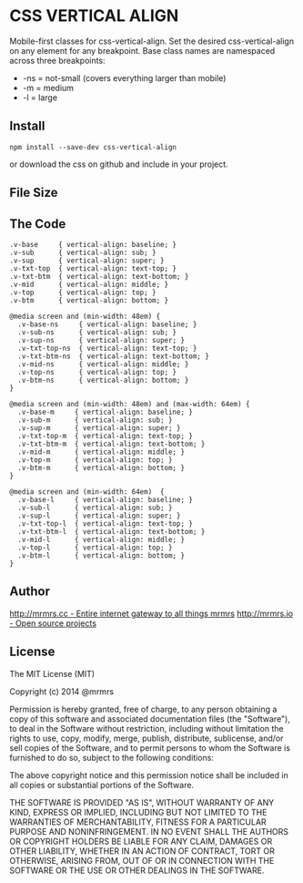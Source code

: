 # CSS VERTICAL ALIGN

  Mobile-first classes for css-vertical-align.
  Set the desired css-vertical-align on any element for any breakpoint.
  Base class names are namespaced across three breakpoints:

*  -ns = not-small (covers everything larger than mobile)
*  -m  = medium
*  -l  = large

## Install
```
npm install --save-dev css-vertical-align
```
or download the css on github and include in your project.

## File Size


## The Code
```
.v-base     { vertical-align: baseline; }
.v-sub      { vertical-align: sub; }
.v-sup      { vertical-align: super; }
.v-txt-top  { vertical-align: text-top; }
.v-txt-btm  { vertical-align: text-bottom; }
.v-mid      { vertical-align: middle; }
.v-top      { vertical-align: top; }
.v-btm      { vertical-align: bottom; }

@media screen and (min-width: 48em) {
  .v-base-ns     { vertical-align: baseline; }
  .v-sub-ns      { vertical-align: sub; }
  .v-sup-ns      { vertical-align: super; }
  .v-txt-top-ns  { vertical-align: text-top; }
  .v-txt-btm-ns  { vertical-align: text-bottom; }
  .v-mid-ns      { vertical-align: middle; }
  .v-top-ns      { vertical-align: top; }
  .v-btm-ns      { vertical-align: bottom; }
}

@media screen and (min-width: 48em) and (max-width: 64em) {
  .v-base-m     { vertical-align: baseline; }
  .v-sub-m      { vertical-align: sub; }
  .v-sup-m      { vertical-align: super; }
  .v-txt-top-m  { vertical-align: text-top; }
  .v-txt-btm-m  { vertical-align: text-bottom; }
  .v-mid-m      { vertical-align: middle; }
  .v-top-m      { vertical-align: top; }
  .v-btm-m      { vertical-align: bottom; }
}

@media screen and (min-width: 64em)  {
  .v-base-l     { vertical-align: baseline; }
  .v-sub-l      { vertical-align: sub; }
  .v-sup-l      { vertical-align: super; }
  .v-txt-top-l  { vertical-align: text-top; }
  .v-txt-btm-l  { vertical-align: text-bottom; }
  .v-mid-l      { vertical-align: middle; }
  .v-top-l      { vertical-align: top; }
  .v-btm-l      { vertical-align: bottom; }
}

```

## Author

[http://mrmrs.cc - Entire internet gateway to all things mrmrs](http://mrmrs.cc)
[http://mrmrs.io - Open source projects](http://mrmrs.io)

## License

The MIT License (MIT)

Copyright (c) 2014 @mrmrs

Permission is hereby granted, free of charge, to any person obtaining a copy
of this software and associated documentation files (the "Software"), to deal
in the Software without restriction, including without limitation the rights
to use, copy, modify, merge, publish, distribute, sublicense, and/or sell
copies of the Software, and to permit persons to whom the Software is
furnished to do so, subject to the following conditions:

The above copyright notice and this permission notice shall be included in
all copies or substantial portions of the Software.

THE SOFTWARE IS PROVIDED "AS IS", WITHOUT WARRANTY OF ANY KIND, EXPRESS OR
IMPLIED, INCLUDING BUT NOT LIMITED TO THE WARRANTIES OF MERCHANTABILITY,
FITNESS FOR A PARTICULAR PURPOSE AND NONINFRINGEMENT. IN NO EVENT SHALL THE
AUTHORS OR COPYRIGHT HOLDERS BE LIABLE FOR ANY CLAIM, DAMAGES OR OTHER
LIABILITY, WHETHER IN AN ACTION OF CONTRACT, TORT OR OTHERWISE, ARISING FROM,
OUT OF OR IN CONNECTION WITH THE SOFTWARE OR THE USE OR OTHER DEALINGS IN
THE SOFTWARE.

